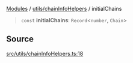 [Modules](../../../README.md) / [utils/chainInfoHelpers](../README.md) / initialChains

> `const` **initialChains**: `Record`\<`number`, `Chain`\>

## Source

[src/utils/chainInfoHelpers.ts:18](https://github.com/bgd-labs/fe-shared/blob/a524aad33ec5fce600306d3c3d02439e9803dea0/src/utils/chainInfoHelpers.ts#L18)

